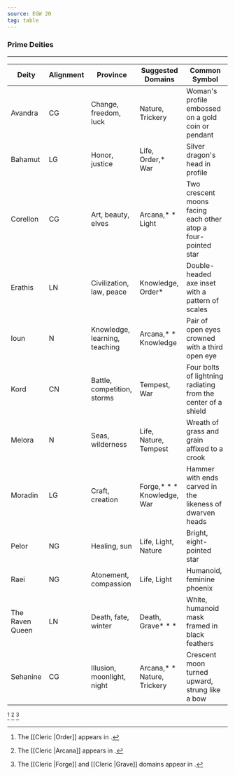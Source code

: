 ```yaml
---
source: EGW 20
tag: table
---
```


### Prime Deities
---
|Deity|Alignment|Province|Suggested Domains|Common Symbol|
|----|---|----|----|-------|
|Avandra|CG|Change, freedom, luck|Nature, Trickery|Woman's profile embossed on a gold coin or pendant|
|Bahamut|LG|Honor, justice|Life, Order,*  War|Silver dragon's head in profile|
|Corellon|CG|Art, beauty, elves|Arcana,* *  Light|Two crescent moons facing each other atop a four-pointed star|
|Erathis|LN|Civilization, law, peace|Knowledge, Order* |Double-headed axe inset with a pattern of scales|
|Ioun|N|Knowledge, learning, teaching|Arcana,* *  Knowledge|Pair of open eyes crowned with a third open eye|
|Kord|CN|Battle, competition, storms|Tempest, War|Four bolts of lightning radiating from the center of a shield|
|Melora|N|Seas, wilderness|Life, Nature, Tempest|Wreath of grass and grain affixed to a crook|
|Moradin|LG|Craft, creation|Forge,* * *  Knowledge, War|Hammer with ends carved in the likeness of dwarven heads|
|Pelor|NG|Healing, sun|Life, Light, Nature|Bright, eight-pointed star|
|Raei|NG|Atonement, compassion|Life, Light|Humanoid, feminine phoenix|
|The Raven Queen|LN|Death, fate, winter|Death, Grave* * * |White, humanoid mask framed in black feathers|
|Sehanine|CG|Illusion, moonlight, night|Arcana,* *  Nature, Trickery|Crescent moon turned upward, strung like a bow|
[^1] [^2] [^3] 

[^1]: The [[Cleric \|Order]] appears in .
[^2]: The [[Cleric \|Arcana]] appears in .
[^3]: The [[Cleric \|Forge]] and [[Cleric \|Grave]] domains appear in .
